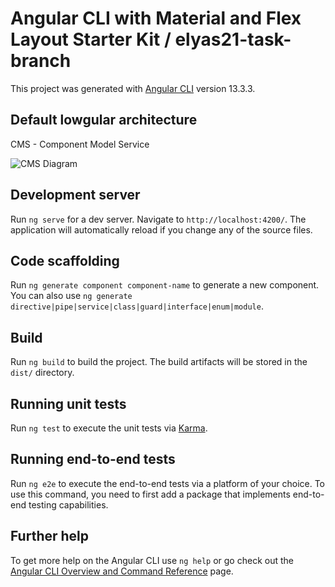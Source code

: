 # Angular CLI with Material and Flex Layout Starter Kit / elyas21-task-branch

This project was generated with [Angular CLI](https://github.com/angular/angular-cli) version 13.3.3.

## Default lowgular architecture

CMS - Component Model Service

![CMS Diagram](https://lowgular.github.io/extension-documentation/assets/images/cms-architecture-176edee10455071607481965b7b8f5f8.png)

## Development server

Run `ng serve` for a dev server. Navigate to `http://localhost:4200/`. The application will automatically reload if you change any of the source files.

## Code scaffolding

Run `ng generate component component-name` to generate a new component. You can also use `ng generate directive|pipe|service|class|guard|interface|enum|module`.

## Build

Run `ng build` to build the project. The build artifacts will be stored in the `dist/` directory.

## Running unit tests

Run `ng test` to execute the unit tests via [Karma](https://karma-runner.github.io).

## Running end-to-end tests

Run `ng e2e` to execute the end-to-end tests via a platform of your choice. To use this command, you need to first add a package that implements end-to-end testing capabilities.

## Further help

To get more help on the Angular CLI use `ng help` or go check out the [Angular CLI Overview and Command Reference](https://angular.io/cli) page.
